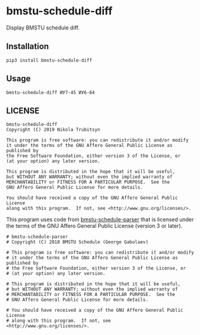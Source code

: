 # bmstu-schedule-diff
Display BMSTU schedule diff.

## Installation
`pip3 install bmstu-schedule-diff`

## Usage
`bmstu-schedule-diff ИУ7-45 ИУ6-64`

## LICENSE
```
bmstu-schedule-diff
Copyright (C) 2019 Nikola Trubitsyn

This program is free software: you can redistribute it and/or modify
it under the terms of the GNU Affero General Public License as published by
the Free Software Foundation, either version 3 of the License, or
(at your option) any later version.

This program is distributed in the hope that it will be useful,
but WITHOUT ANY WARRANTY; without even the implied warranty of
MERCHANTABILITY or FITNESS FOR A PARTICULAR PURPOSE.  See the
GNU Affero General Public License for more details.

You should have received a copy of the GNU Affero General Public License
along with this program.  If not, see <http://www.gnu.org/licenses/>.
```

This program uses code from [bmstu-schedule-parser](https://github.com/BMSTU-Schedule/bmstu-schedule-parser) that is licensed under the terms of the GNU Affero General Public License (version 3 or later).

```
# bmstu-schedule-parser
# Copyright (C) 2018 BMSTU Schedule (George Gabolaev)

# This program is free software: you can redistribute it and/or modify
# it under the terms of the GNU Affero General Public License as published by
# the Free Software Foundation, either version 3 of the License, or
# (at your option) any later version.

# This program is distributed in the hope that it will be useful,
# but WITHOUT ANY WARRANTY; without even the implied warranty of
# MERCHANTABILITY or FITNESS FOR A PARTICULAR PURPOSE.  See the
# GNU Affero General Public License for more details.

# You should have received a copy of the GNU Affero General Public License
# along with this program.  If not, see <http://www.gnu.org/licenses/>.
```